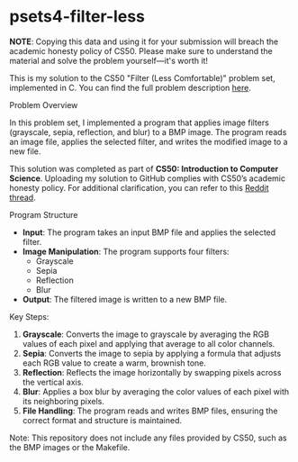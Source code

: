 # psets4-filter-less
<strong>NOTE</strong>: Copying this data and using it for your submission will breach the academic honesty policy of CS50. Please make sure to understand the material and solve the problem yourself—it's worth it!

<p>This is my solution to the CS50 "Filter (Less Comfortable)" problem set, implemented in C. You can find the full problem description <a href="https://cs50.harvard.edu/x/2024/psets/4/filter/less/">here</a>.</p>
Problem Overview
<p>In this problem set, I implemented a program that applies image filters (grayscale, sepia, reflection, and blur) to a BMP image. The program reads an image file, applies the selected filter, and writes the modified image to a new file.</p> <p>This solution was completed as part of <strong>CS50: Introduction to Computer Science</strong>. Uploading my solution to GitHub complies with CS50’s academic honesty policy. For additional clarification, you can refer to this <a href="https://www.reddit.com/r/cs50/comments/63235w/is_this_reasonable/">Reddit thread</a>.</p>
Program Structure
<ul> <li><strong>Input</strong>: The program takes an input BMP file and applies the selected filter.</li> <li><strong>Image Manipulation</strong>: The program supports four filters: <ul> <li>Grayscale</li> <li>Sepia</li> <li>Reflection</li> <li>Blur</li> </ul> </li> <li><strong>Output</strong>: The filtered image is written to a new BMP file.</li> </ul>
Key Steps:
<ol> <li><strong>Grayscale</strong>: Converts the image to grayscale by averaging the RGB values of each pixel and applying that average to all color channels.</li> <li><strong>Sepia</strong>: Converts the image to sepia by applying a formula that adjusts each RGB value to create a warm, brownish tone.</li> <li><strong>Reflection</strong>: Reflects the image horizontally by swapping pixels across the vertical axis.</li> <li><strong>Blur</strong>: Applies a box blur by averaging the color values of each pixel with its neighboring pixels.</li> <li><strong>File Handling</strong>: The program reads and writes BMP files, ensuring the correct format and structure is maintained.</li> </ol> <p>Note: This repository does not include any files provided by CS50, such as the BMP images or the Makefile.</p>
